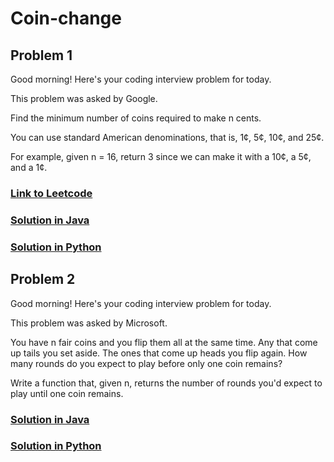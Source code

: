 # Coin-change

## Problem 1

Good morning! Here's your coding interview problem for today.

This problem was asked by Google.

Find the minimum number of coins required to make n cents.

You can use standard American denominations, that is, 1¢, 5¢, 10¢, and 25¢.

For example, given n = 16, return 3 since we can make it with a 10¢, a 5¢, and a 1¢.

### [Link to Leetcode](https://leetcode.com/problems/coin-change/description/)
### [Solution in Java](Solution.java#L5)
### [Solution in Python](solution.py#L3)

## Problem 2

Good morning! Here's your coding interview problem for today.

This problem was asked by Microsoft.

You have n fair coins and you flip them all at the same time. Any that come up tails you set aside. The ones that come up heads you flip again. How many rounds do you expect to play before only one coin remains?

Write a function that, given n, returns the number of rounds you'd expect to play until one coin remains.

### [Solution in Java](Solution.java#L25)
### [Solution in Python](solution.py#L3)
